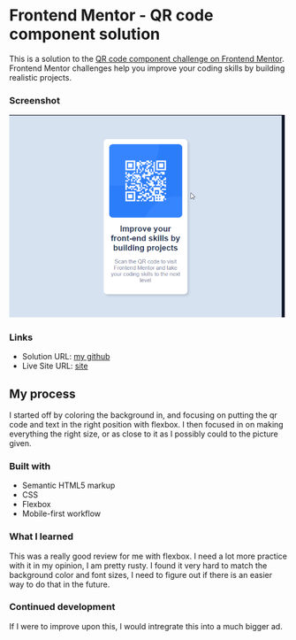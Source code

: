# Frontend Mentor - QR code component solution

This is a solution to the [QR code component challenge on Frontend Mentor](https://www.frontendmentor.io/challenges/qr-code-component-iux_sIO_H). Frontend Mentor challenges help you improve your coding skills by building realistic projects. 

### Screenshot

![screenshot of project](https://raw.githubusercontent.com/jamiemetcalfe18/QR-code-challenge/main/screenshot.png)

### Links

- Solution URL: [my github](https://github.com/jamiemetcalfe18/QR-code-challenge)
- Live Site URL: [site](https://jamiemetcalfe18.github.io/QR-code-challenge/)

## My process
I started off by coloring the background in, and focusing on putting the qr code and text in the right position with flexbox. I then focused in on making everything the right size, or as close to it as I possibly could to the picture given. 

### Built with

- Semantic HTML5 markup
- CSS
- Flexbox
- Mobile-first workflow

### What I learned
This was a really good review for me with flexbox. I need a lot more practice with it in my opinion, I am pretty rusty. I found it very hard to match the background color and font sizes, I need to figure out if there is an easier way to do that in the future. 

### Continued development
If I were to improve upon this, I would intregrate this into a much bigger ad. 

